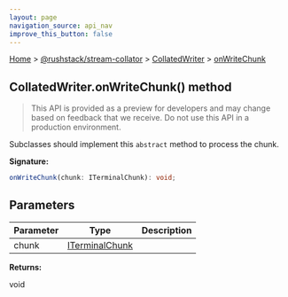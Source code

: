 ```yaml
---
layout: page
navigation_source: api_nav
improve_this_button: false
---
```



[Home](./index.md) &gt; [@rushstack/stream-collator](./stream-collator.md) &gt; [CollatedWriter](./stream-collator.collatedwriter.md) &gt; [onWriteChunk](./stream-collator.collatedwriter.onwritechunk.md)

## CollatedWriter.onWriteChunk() method

> This API is provided as a preview for developers and may change based on feedback that we receive. Do not use this API in a production environment.
>

Subclasses should implement this `abstract` method to process the chunk.

<b>Signature:</b>

```typescript
onWriteChunk(chunk: ITerminalChunk): void;
```

## Parameters

|  Parameter | Type | Description |
|  --- | --- | --- |
|  chunk | [ITerminalChunk](./terminal.iterminalchunk.md) |  |

<b>Returns:</b>

void
